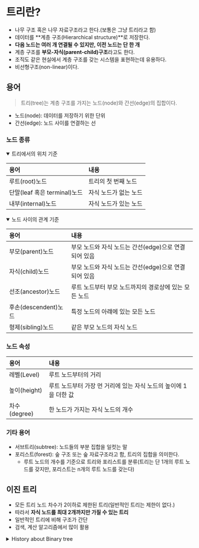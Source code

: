 # 트리란?
- 나무 구조 혹은 나무 자료구조라고 한다.(보통은 그냥 트리라고 함)
- 데이터를 **계층 구조(Hierarchical structure)**로 저장한다.
- **다음 노드는 여러 개 연결될 수 있지만, 이전 노드는 단 한 개**
- 계층 구조를 **부모-자식(parent-child)구조**라고도 한다.
- 조직도 같은 현실에서 계층 구조를 갖는 시스템을 표현하는데 유용하다.
- 비선형구조(non-linear)이다.
## 용어
> 트리(tree)는 계층 구조를 가지는 노드(node)와 간선(edge)의 집합이다.   
- 노드(node): 데이터를 저장하기 위한 단위
- 간선(edge): 노드 사이를 연결하는 선
### 노드 종류
<details open> 
<summary>트리에서의 위치 기준</summary>
<div markdown="1">

| 용어                         | 내용                  |
| :--------------------------- | :-------------------- |
| 루트(root)노드               | 트리의 첫 번째 노드   |
| 단말(leaf 혹은 terminal)노드 | 자식 노드가 없는 노드 |
| 내부(internal)노드           | 자식 노드가 있는 노드 |

</div>
</details>

<details open>
<summary>노드 사이의 관계 기준</summary>
<div markdown="1">

| 용어                 | 내용                                                  |
| :------------------- | :---------------------------------------------------- |
| 부모(parent)노드     | 부모 노드와 자식 노드는 간선(edge)으로 연결되어 있음  |
| 자식(child)노드      | 부모 노드와 자식 노드는 간선(edge)으로 연결되어 있음  |
| 선조(ancestor)노드   | 루트 노드부터 부모 노드까지의 경로상에 있는 모든 노드 |
| 후손(descendent)노드 | 특정 노드의 아럐에 있는 모든 노드                     |
| 형제(sibling)노드    | 같은 부모 노드의 자식 노드                            |

</div>
</details>

### 노드 속성
| 용어         | 내용                                                             |
| :----------- | :--------------------------------------------------------------- |
| 레벨(Level)  | 루트 노드부터의 거리                                             |
| 높이(height) | 루트 노드부터 가장 먼 거리에 있는 자식 노드의 높이에 1을 더한 값 |
| 차수(degree) | 한 노드가 가지는 자식 노드의 개수                                |

### 기타 용어
- 서브트리(subtree): 노드들의 부분 집합을 일컷는 말
- 포리스트(forest): 숲 구조 또는 숲 자료구조라고 함, 트리의 집합을 의미한다.
  - 루트 노드의 개수를 기준으로 트리와 포리스트를 분류(트리는 단 1개의 루트 노드를 갖지만, 포리스트는 n개의 루트 노드를 갖는다)

## 이진 트리
- 모든 트리 노드 차수가 2이하로 제한된 트리(일반적인 트리는 제한이 없다.)
- 따라서 **자식 노드를 최대 2개까지만 가질 수 있는 트리**
- 일반적인 트리에 비해 구조가 간단
- 검색, 계산 알고리즘에서 많이 활용

<details>
<summary>History about Binary tree</summary>
<div markdown="1">

# 이진 트리
## 소개
이진 트리(Binary Tree)는 각 노드가 최대 2개의 자식(왼쪽 자식과 오른쪽 자식)을 갖는 데이터 구조의 한 종류이다.
이진 트리는 이진 탐색 트리 및 이진 힙을 구현하기 위해 사용되며, 효율적인 탐색 및 정렬을 위해 사용된다.이진 트리는 K-ary 트리의 특수한 경우이며, 여기서 k는 2이다. 
이진 트리에 대한 일반적인 연산에는 삽입, 삭제, 순회가 포함된다. 이러한 연산을 수행하는 어려움은 트리가 균형 잡힌 경우와 노드가 리프 노드인지 분기 노드인지 여부에 따라 다양하다. 
균형 트리의 경우 모든 노드의 왼쪽 부분 트리와 오른쪽 부분 트리의 깊이는 1 이하 차이가 난다. 
이것은 높이라고도 알려진 예측 가능한 깊이를 허용한다. 
이것은 뿌리에서 잎까지의 노드의 척도이며, 여기서 뿌리는 0이고 세브후스 노드는 (1,2..n)이다. 
이는 log2(n)의 정수 부분으로 표현할 수 있으며, 여기서 n은 트리의 노드 수이다.

        g                  s                  9
       / \                / \                / \
      b   m              f   u              5   13
     / \                    / \                /  \
    c   d                  t   y              11  15
트리에서 수행되는 작업은 다음과 같은 두 가지 주요 방법 중 하나를 사용하여 검색해야 합니다: 
Depth First Search and Width-First Search. 
깊이 우선 검색(depth-first search, DFS)은 트리 또는 그래프 데이터 구조를 탐색하거나 탐색하기 위한 알고리즘이다. 
루트에서 시작하여 역추적하기 전에 각 분기를 따라 가능한 한 멀리 탐색한다. 
깊이 우선 탐색 경로에는 사전순차 방문, 좌, 우, 순서대로 좌, 방문, 우, 사후순차 좌, 우, 방문의 세 가지 유형이 있다. 
폭 우선 검색(BFS)은 트리 또는 그래프 구조를 탐색하거나 탐색하기 위한 알고리즘이다. 
레벨 순서대로, 우리가 더 낮은 레벨로 가기 전에 레벨의 모든 노드를 방문한다.

## 완전 이진 트리(Complete Binary Tree)
이진 트리의 한 종류로 모든 레벨이 노드로 가득 차 있고, 마지막 레벨을 제외한 모든 레벨이 완전히 채워져 있는 상태에서 마지막 레벨은 왼쪽부터 오른쪽으로 차례대로 채워지는 트리입니다.
마지막 레벨을 제외하고는 모든 노드가 자식 노드를 두 개씩 가집니다. 완전 이진 트리는 힙 정렬과 같은 알고리즘에서 사용됩니다.

## 이진 검색 트리(Binary Search Tree, BST)
이진 검색 트리는 특정 조건을 만족하는 이진 트리로, 어떤 노드 N을 기준으로 그 노드의 왼쪽 서브 트리에는 N의 키 값보다 작은 모든 키 값을 가진 노드들이, 오른쪽 서브 트리에는 N의 키 값보다 큰 모든 키 값을 가진 노드들이 위치하게 됩니다. 이진 검색 트리에서는 중위 순회를 수행하면 키 값을 오름차순으로 노드를 방문할 수 있습니다.

## 너비 우선 탐색(Breadth-First Search, BFS)
이진 트리의 탐색에 큐(Queue)사용하는 방법을 의미합니다. 각 레벨별로 노드를 방문하는 방식으로, 트리의 루트 노드부터 시작하여 왼쪽에서 오른쪽으로, 위에서 아래로 레벨별로 순차적으로 탐색합니다. 이 과정에서 큐를 사용하는 이유는 탐색 순서를 관리하기 위함입니다.


너비 우선 탐색의 기본적인 알고리즘은 다음과 같습니다.
1. 탐색을 시작할 루트 노드를 큐에 삽입합니다.
2. 큐가 비어있지 않는 한 다음의 단계를 반복합니다.
* 큐에서 노드를 하나 꺼냅니다.
* 해당 노드를 처리합니다. (기능 수행)
* 해당 노드의 왼쪽 자식 노드와 오른쪽 자식 노드가 있으면, 이 노드들을 큐에 삽입합니다.

이 방식은 모든 노드를 방문하며, 각 노드를 한 번씩 처리하기 때문에 완전 이진 트리뿐만 아니라 일반적인 이진 트리에서도 넓이(레벨)별로 탐색하는 데 매우 유용합니다.

</div>
</details>
